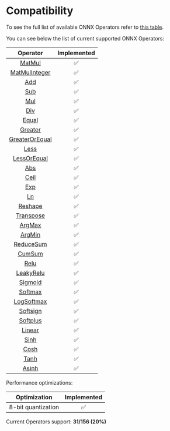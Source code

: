 # Compatibility

To see the full list of available ONNX Operators refer to [this table](https://github.com/onnx/onnx/blob/main/docs/Operators.md).

You can see below the list of current supported ONNX Operators:

|                          Operator                          |    Implemented     |
| :--------------------------------------------------------: | :----------------: |
|        [MatMul](operators/tensor/tensor.matmul.md)         | :white_check_mark: |
|     [MatMulInteger](operators/tensor/tensor.matmul.md)     | :white_check_mark: |
|       [Add](operators/tensor/#arithmetic-operations)       | :white_check_mark: |
|       [Sub](operators/tensor/#arithmetic-operations)       | :white_check_mark: |
|       [Mul](operators/tensor/#arithmetic-operations)       | :white_check_mark: |
|       [Div](operators/tensor/#arithmetic-operations)       | :white_check_mark: |
|           [Equal](operators/tensor/tensor.eq.md)           | :white_check_mark: |
|       [Greater](operators/tensor/tensor.greater.md)        | :white_check_mark: |
| [GreaterOrEqual](operators/tensor/tensor.greater_equal.md) | :white_check_mark: |
|          [Less](operators/tensor/tensor.less.md)           | :white_check_mark: |
|    [LessOrEqual](operators/tensor/tensor.less_equal.md)    | :white_check_mark: |
|           [Abs](operators/tensor/tensor.abs.md)            | :white_check_mark: |
|          [Ceil](operators/tensor/tensor.ceil.md)           | :white_check_mark: |
|           [Exp](operators/tensor/tensor.exp.md)            | :white_check_mark: |
|            [Ln](operators/tensor/tensor.ln.md)             | :white_check_mark: |
|       [Reshape](operators/tensor/tensor.reshape.md)        | :white_check_mark: |
|     [Transpose](operators/tensor/tensor.transpose.md)      | :white_check_mark: |
|        [ArgMax](operators/tensor/tensor.argmax.md)         | :white_check_mark: |
|        [ArgMin](operators/tensor/tensor.argmin.md)         | :white_check_mark: |
|     [ReduceSum](operators/tensor/tensor.reduce_sum.md)     | :white_check_mark: |
|        [CumSum](operators/tensor/tensor.cumsum.md)         | :white_check_mark: |
|        [Relu](operators/neural-network/nn.relu.md)         | :white_check_mark: |
|   [LeakyRelu](operators/neural-network/nn.leaky_relu.md)   | :white_check_mark: |
|     [Sigmoid](operators/neural-network/nn.sigmoid.md)      | :white_check_mark: |
|     [Softmax](operators/neural-network/nn.softmax.md)      | :white_check_mark: |
|  [LogSoftmax](operators/neural-network/nn.logsoftmax.md)   | :white_check_mark: |
|    [Softsign](operators/neural-network/nn.softsign.md)     | :white_check_mark: |
|    [Softplus](operators/neural-network/nn.softplus.md)     | :white_check_mark: |
|      [Linear](operators/neural-network/nn.linear.md)       | :white_check_mark: |
|          [Sinh](operators/tensor/tensor.sinh.md)           | :white_check_mark: |
|          [Cosh](operators/tensor/tensor.cosh.md)           | :white_check_mark: |
|          [Tanh](operators/tensor/tensor.tanh.md)           | :white_check_mark: |
|         [Asinh](operators/tensor/tensor.asinh.md)          | :white_check_mark: |

Performance optimizations:

|    Optimization    |    Implemented     |
| :----------------: | :----------------: |
| 8-bit quantization | :white_check_mark: |

Current Operators support: **31/156 (20%)**

